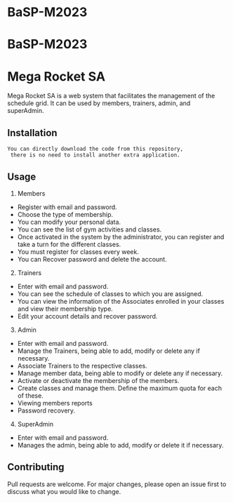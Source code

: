 # BaSP-M2023
# BaSP-M2023
# Mega Rocket SA

Mega Rocket SA is a web system that facilitates the management of the schedule grid.
It can be used by members, trainers, admin, and superAdmin.
## Installation

```
You can directly download the code from this repository,
 there is no need to install another extra application.
```

## Usage


1. Members

*  Register with email and password.
*  Choose the type of membership.
*  You can modify your personal data.
*  You can see the list of gym activities and classes.
*  Once activated in the system by the administrator, you can register and take a turn for the different classes.
*  You must register for classes every week.
*  You can Recover password and delete the account.

2. Trainers
*  Enter with email and password.
*  You can see the schedule of classes to which you are assigned.
*  You can view the information of the Associates enrolled in your classes and view their membership type.
*  Edit your account details and recover password.

3. Admin
*  Enter with email and password.
*  Manage the Trainers, being able to add, modify or delete any if necessary.
*  Associate Trainers to the respective classes.
*  Manage member data, being able to modify or delete any if necessary.
*  Activate or deactivate the membership of the members.
*  Create classes and manage them. Define the maximum quota for each of these.
*  Viewing members reports 
*  Password recovery.

4. SuperAdmin
*  Enter with email and password.
*  Manages the admin, being able to add, modify or delete it if necessary.

## Contributing

Pull requests are welcome. For major changes, please open an issue first
to discuss what you would like to change.
